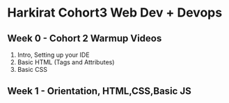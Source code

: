 # **Harkirat Cohort3 Web Dev + Devops**



## Week 0 - Cohort 2 Warmup Videos
1. Intro, Setting up your IDE
2. Basic HTML (Tags and Attributes)
3. Basic CSS

## Week 1 - Orientation, HTML,CSS,Basic JS